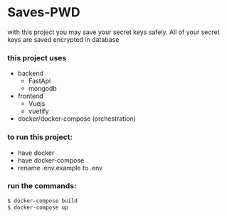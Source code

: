 # Saves-PWD

with this project you may save your secret keys safely. All of your secret keys are saved encrypted in database

### this project uses
- backend
  - FastApi
  - mongodb
- frontend
  - Vuejs
  - vuetify
- docker/docker-compose (orchestration)

### to run this project:
- have docker
- have docker-compose 
- rename .env.example to .env

### run the commands:
```bash
$ docker-compose build
$ docker-compose up
```